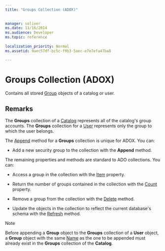 ```yaml
---
title: "Groups Collection (ADOX)"
 
 
manager: soliver
ms.date: 11/16/2014
ms.audience: Developer
ms.topic: reference
  
localization_priority: Normal
ms.assetid: 9aec57df-bc5c-f9b3-5aec-e7e7efa47ba8

---
```


# Groups Collection (ADOX)

Contains all stored [Group](group-object-adox.md) objects of a catalog or user. 
  
## Remarks

The **Groups** collection of a [Catalog](catalog-object-adox.md) represents all of the catalog's group accounts. The **Groups** collection for a [User](user-object-adox.md) represents only the group to which the user belongs. 
  
The [Append](append-method-adox-groups.md) method for a **Groups** collection is unique for ADOX. You can: 
  
- Add a new security group to the collection with the **Append** method. 
    
The remaining properties and methods are standard to ADO collections. You can:
  
- Access a group in the collection with the [Item](item-property-ado.md) property. 
    
- Return the number of groups contained in the collection with the [Count](count-property-ado.md) property. 
    
- Remove a group from the collection with the [Delete](delete-method-adox-collections.md) method. 
    
- Update the objects in the collection to reflect the current database's schema with the [Refresh](refresh-method-ado.md) method. 
    
> [!NOTE]
> Before appending a **Group** object to the **Groups** collection of a **User** object, a **Group** object with the same [Name](name-property-adox.md) as the one to be appended must already exist in the **Groups** collection of the **Catalog**. 
  

